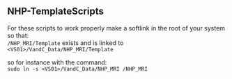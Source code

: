 ## NHP-TemplateScripts     
For these scripts to work properly make a softlink in the root of your system so that:    
`/NHP_MRI/Template` exists and is linked to `<VS01>/VandC_Data/NHP_MRI/Template`    

so for instance with the command:     
`sudo ln -s <VS01>/VandC_Data/NHP_MRI /NHP_MRI`    

